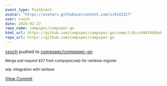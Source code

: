 ```yaml
---
event_type: PushEvent
avatar: "https://avatars.githubusercontent.com/u/814322?"
user: vsoch
date: 2024-02-27
repo_name: compspec/compspec-go
html_url: https://github.com/compspec/compspec-go/commit/8ccc044f4b5bdc3273b2ee09b2103acbc8e64fcf
repo_url: https://github.com/compspec/compspec-go
---
```


<a href='https://github.com/vsoch' target='_blank'>vsoch</a> pushed to <a href='https://github.com/compspec/compspec-go' target='_blank'>compspec/compspec-go</a>

<small>Merge pull request #27 from compspec/wip-for-rainbow-register

wip: integration with rainbow</small>

<a href='https://github.com/compspec/compspec-go/commit/8ccc044f4b5bdc3273b2ee09b2103acbc8e64fcf' target='_blank'>View Commit</a>